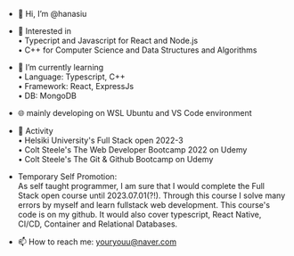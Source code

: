- 👋 Hi, I’m @hanasiu  

- 🌷 Interested in  
 • Typecript and Javascript for React and Node.js  
 • C++ for Computer Science and Data Structures and Algorithms  

- 🌱 I’m currently learning  
 • Language: Typescript, C++  
 • Framework: React, ExpressJs  
 • DB: MongoDB  
 
- 🌐 mainly developing on WSL Ubuntu and VS Code environment
              
- 💞️ Activity  
 • Helsiki University's Full Stack open 2022-3  
 • Colt Steele's The Web Developer Bootcamp 2022 on Udemy  
 • Colt Steele's The Git & Github Bootcamp on Udemy  

- Temporary Self Promotion:  
As self taught programmer, I am sure that I would complete the Full Stack open course until 2023.07.01(?!).
Through this course I solve many errors by myself and learn fullstack web development.
This course's code is on my github. It would also cover typescript, React Native, CI/CD, Container and Relational Databases.

- 📫 How to reach me: youryouu@naver.com
